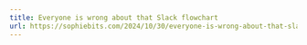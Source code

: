 ```yaml
---
title: Everyone is wrong about that Slack flowchart
url: https://sophiebits.com/2024/10/30/everyone-is-wrong-about-that-slack-flowchart
---
```

